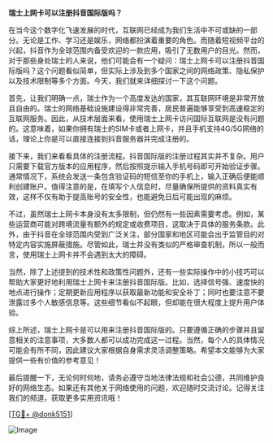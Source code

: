 **瑞士上网卡可以注册抖音国际版吗？**

在当今这个数字化飞速发展的时代，互联网已经成为我们生活中不可或缺的一部分。无论是工作、学习还是娱乐，网络都扮演着重要的角色。而随着短视频平台的兴起，抖音作为全球范围内备受欢迎的一款应用，吸引了无数用户的目光。然而，对于那些身处瑞士的人来说，他们可能会有一个疑问：瑞士上网卡可以注册抖音国际版吗？这个问题看似简单，但实际上涉及到多个国家之间的网络政策、隐私保护以及技术限制等多个方面。今天，我们就来详细探讨一下这个问题。

首先，让我们明确一点，瑞士作为一个高度发达的国家，其互联网环境是非常开放且自由的。瑞士的网络基础设施建设得非常完善，居民普遍能够享受到高速稳定的互联网服务。因此，从技术层面来看，使用瑞士上网卡访问国际互联网是没有问题的。这意味着，如果你拥有瑞士的SIM卡或者上网卡，并且手机支持4G/5G网络的话，理论上你是可以直接连接到抖音服务器并完成注册的。

接下来，我们来看看具体的注册流程。抖音国际版的注册过程其实并不复杂。用户只需要下载官方版本的应用程序，然后按照提示输入手机号码即可开始验证步骤。通常情况下，系统会发送一条包含验证码的短信至你的手机上，输入正确后便能顺利创建账户。值得注意的是，在填写个人信息时，尽量确保所提供的资料真实有效，这样不仅有助于提高账号的安全性，也能避免日后可能出现的麻烦。

不过，虽然瑞士上网卡本身没有太多限制，但仍然有一些因素需要考虑。例如，某些运营商可能对跨境流量有额外的规定或收费项目，这取决于具体的服务条款。此外，由于抖音在全球范围内受到广泛关注，部分国家和地区可能会出于监管目的对特定内容实施屏蔽措施。尽管如此，瑞士并没有类似的严格审查机制，所以一般而言，使用瑞士上网卡并不会遇到太大的障碍。

当然，除了上述提到的技术性和政策性问题外，还有一些实际操作中的小技巧可以帮助大家更好地利用瑞士上网卡来注册抖音国际版。比如，选择信号强、速度快的地点进行操作；定期更新应用程序以获取最新功能和安全补丁；同时也要注意不要泄露过多个人敏感信息等。这些细节看似不起眼，但却能在很大程度上提升用户体验。

综上所述，瑞士上网卡是可以用来注册抖音国际版的。只要遵循正确的步骤并且留意相关的注意事项，大多数人都可以成功完成这一过程。当然，每个人的具体情况可能会有所不同，因此建议大家根据自身需求灵活调整策略。希望本文能够为大家提供一些有价值的参考意见！

最后提醒一下，无论何时何地，请务必遵守当地法律法规和社会公德，共同维护良好的网络生态。如果还有其他关于网络使用的问题，欢迎随时交流讨论。记得关注我们的频道，获取更多实用资讯哦！

[[TG💪+ @donk5151](https://t.me/s/donk5151)]

![Image](https://i.postimg.cc/rwNCRYN7/Snipaste-2025-04-30-17-27-05.png)